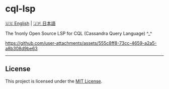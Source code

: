 # cql-lsp

[🇺🇸 English](README.md) | [🇯🇵 日本語](README_jap.md)

The 1nonly Open Source LSP for CQL (Cassandra Query Language) ^_^

https://github.com/user-attachments/assets/555c8ff8-73cc-4659-a2a5-a8b308d9be63

---------------------------------------------------------

## License

This project is licensed under the [MIT License](LICENSE).

